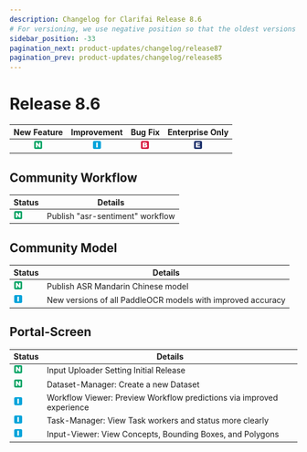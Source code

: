 ```yaml
---
description: Changelog for Clarifai Release 8.6
# For versioning, we use negative position so that the oldest versions are displayed at the bottom. Any time you add a new version, increase the position by -1.
sidebar_position: -33
pagination_next: product-updates/changelog/release87
pagination_prev: product-updates/changelog/release85
---
```


# Release 8.6

| New Feature | Improvement | Bug Fix | Enterprise Only |
| :---: | :---: | :---: | :---: |
| ![new-feature](/img/new_feature.jpg) | ![improvement](/img/improvement.jpg) | ![bug](/img/bug.jpg) | ![enterprise](/img/enterprise.jpg) |

## Community Workflow
|Status     |Details                                            |
|-----------|---------------------------------------------------|
| ![new-feature](/img/new_feature.jpg) |Publish "asr-sentiment" workflow|

## Community Model
|Status     |Details                                            |
|-----------|---------------------------------------------------|
| ![new-feature](/img/new_feature.jpg) |Publish ASR Mandarin Chinese model|
| ![improvement](/img/improvement.jpg) |New versions of all PaddleOCR models with improved accuracy|

## Portal-Screen
|Status     |Details                                            |
|-----------|---------------------------------------------------|
| ![new-feature](/img/new_feature.jpg)|Input Uploader Setting Initial Release|
| ![new-feature](/img/new_feature.jpg)|Dataset-Manager: Create a new Dataset|
| ![improvement](/img/improvement.jpg)|Workflow Viewer: Preview Workflow predictions via improved experience|
| ![improvement](/img/improvement.jpg) |Task-Manager: View Task workers and status more clearly|
| ![improvement](/img/improvement.jpg) |Input-Viewer: View Concepts, Bounding Boxes, and Polygons|

